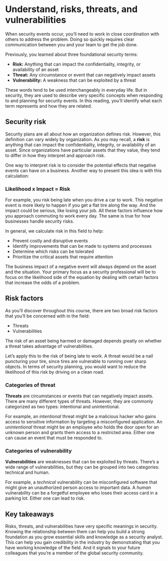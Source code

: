# Understand, risks, threats, and vulnerabilities
When security events occur, you’ll need to work in close coordination with others to address the problem. Doing so quickly requires clear communication between you and your team to get the job done.

Previously, you learned about three foundational security terms:

- **Risk:** Anything that can impact the confidentiality, integrity, or availability of an asset
- **Threat:** Any circumstance or event that can negatively impact assets
- **Vulnerability:** A weakness that can be exploited by a threat

These words tend to be used interchangeably in everyday life. But in security, they are used to describe very specific concepts when responding to and planning for security events. In this reading, you’ll identify what each term represents and how they are related.

## Security risk
Security plans are all about how an organization defines risk. However, this definition can vary widely by organization. As you may recall, a **risk** is anything that can impact the confidentiality, integrity, or availability of an asset. Since organizations have particular assets that they value, they tend to differ in how they interpret and approach risk.

One way to interpret risk is to consider the potential effects that negative events can have on a business. Another way to present this idea is with this calculation:

### Likelihood x Impact = Risk

For example, you risk being late when you drive a car to work. This negative event is more likely to happen if you get a flat tire along the way. And the impact could be serious, like losing your job. All these factors influence how you approach commuting to work every day. The same is true for how businesses handle security risks.

In general, we calculate risk in this field to help:

- Prevent costly and disruptive events
- Identify improvements that can be made to systems and processes
- Determine which risks can be tolerated
- Prioritize the critical assets that require attention

The business impact of a negative event will always depend on the asset and the situation. Your primary focus as a security professional will be to focus on the likelihood side of the equation by dealing with certain factors that increase the odds of a problem.

## Risk factors
As you’ll discover throughout this course, there are two broad risk factors that you’ll be concerned with in the field:

- Threats
- Vulnerabilities

The risk of an asset being harmed or damaged depends greatly on whether a threat takes advantage of vulnerabilities.

Let’s apply this to the risk of being late to work. A threat would be a nail puncturing your tire, since tires are vulnerable to running over sharp objects. In terms of security planning, you would want to reduce the likelihood of this risk by driving on a clean road.

### Categories of threat
**Threats** are circumstances or events that can negatively impact assets. There are many different types of threats. However, they are commonly categorized as two types: intentional and unintentional.

For example, an *intentional* threat might be a malicious hacker who gains access to sensitive information by targeting a misconfigured application. An *unintentional* threat might be an employee who holds the door open for an unknown person and grants them access to a restricted area. Either one can cause an event that must be responded to.

### Categories of vulnerability
**Vulnerabilities** are weaknesses that can be exploited by threats. There’s a wide range of vulnerabilities, but they can be grouped into two categories: technical and human.

For example, a *technical* vulnerability can be misconfigured software that might give an unauthorized person access to important data. A *human* vulnerability can be a forgetful employee who loses their access card in a parking lot. Either one can lead to risk.

## Key takeaways
Risks, threats, and vulnerabilities have very specific meanings in security. Knowing the relationship between them can help you build a strong foundation as you grow essential skills and knowledge as a security analyst. This can help you gain credibility in the industry by demonstrating that you have working knowledge of the field. And it signals to your future colleagues that you’re a member of the global security community.
